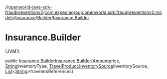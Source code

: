//[openworld-java-sdk-fraudpreventionv2](../../../../index.md)/[com.expediagroup.openworld.sdk.fraudpreventionv2.models](../../index.md)/[Insurance](../index.md)/[Builder](index.md)/[Insurance.Builder](-insurance.-builder.md)

# Insurance.Builder

[JVM]\

public [Insurance.Builder](index.md)[Insurance.Builder](-insurance.-builder.md)([Amount](../../-amount/index.md)price, [String](https://docs.oracle.com/javase/8/docs/api/java/lang/String.html)inventoryType, [TravelProduct.InventorySource](../../-travel-product/-inventory-source/index.md)inventorySource, [List](https://docs.oracle.com/javase/8/docs/api/java/util/List.html)&lt;[String](https://docs.oracle.com/javase/8/docs/api/java/lang/String.html)&gt;travelersReferences)
